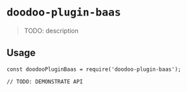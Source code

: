 # `doodoo-plugin-baas`

> TODO: description

## Usage

```
const doodooPluginBaas = require('doodoo-plugin-baas');

// TODO: DEMONSTRATE API
```
